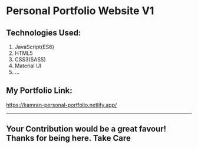 # Personal Portfolio Website V1

## Technologies Used:
1) JavaScript(ES6) 
2) HTML5
3) CSS3(SASS)
4) Material UI
5) ...


## My Portfolio Link:
https://kamran-personal-portfolio.netlify.app/

---
## Your Contribution would be a great favour! Thanks for being here. Take Care

